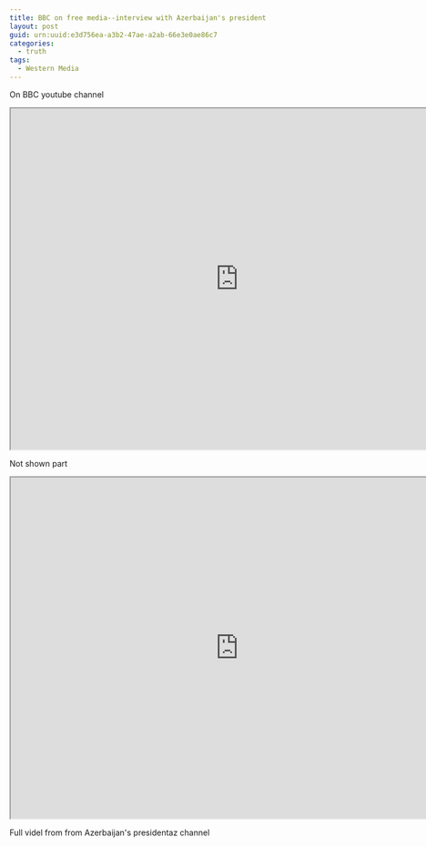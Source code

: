 ```yaml
---
title: BBC on free media--interview with Azerbaijan's president
layout: post
guid: urn:uuid:e3d756ea-a3b2-47ae-a2ab-66e3e0ae86c7
categories:
  - truth
tags:
  - Western Media 
---
```



On BBC youtube channel
<iframe allowfullscreen="allowfullscreen" src="https://drive.google.com/file/d/1NAWi5XRUiNzqDeZEAB7RtB-0YLdWCqI5/preview"  width="800" height="600" ></iframe>

Not shown part
<iframe allowfullscreen="allowfullscreen" src="https://drive.google.com/file/d/1_aDp1XkxlOC9szSz_GegiexhdHLxYrZq/preview" width="800" height="600"></iframe>

Full videl from from Azerbaijan's presidentaz channel 
